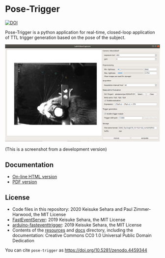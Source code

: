 # Pose-Trigger

[![DOI](https://zenodo.org/badge/268803835.svg)](https://zenodo.org/badge/latestdoi/268803835)

Pose-Trigger is a python application for real-time, closed-loop application
of TTL trigger generation based on the pose of the subject.

![A screenshot of a working Pose-Trigger app (development version)](resources/Screenshot.png)

(This is a screenshot from a development version)

## Documentation

- [On-line HTML version](https://python-posetrigger.readthedocs.io/)
- [PDF version](https://python-posetrigger.readthedocs.io/_/downloads/en/latest/pdf/)

## License

- Code files in this repository: 2020 Keisuke Sehara and Paul Zimmer-Harwood, the MIT License
- [FastEventServer](https://doi.org/10.5281/zenodo.3843623): 2019 Keisuke Sehara, the MIT License
- [arduino-fasteventtrigger](https://doi.org/10.5281/zenodo.3515998): 2019 Keisuke Sehara, the MIT License
- Contents of the [resources](resources) and [docs](docs) directory, including the documentation: Creative Commons CC0 1.0 Universal Public Domain Dedication

You can cite `pose-trigger` as https://doi.org/10.5281/zenodo.4459344
